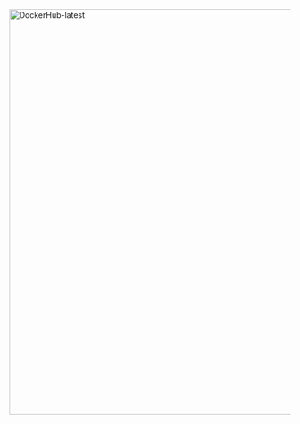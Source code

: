 <img width="727" alt="DockerHub-latest" src="https://github.com/PabloBF/asr_tele/assets/55034604/8947f3c6-9913-4e1e-9c04-45296a2edb54">
